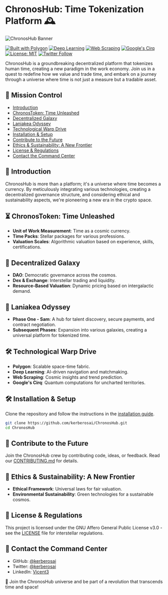# ChronosHub: Time Tokenization Platform 🕰️

![ChronosHub Banner]([https://cdn.leonardo.ai/users/85b8cb83-3466-42d9-bdab-f4599fd0c092/generations/802b3d23-3bc0-4468-adaa-c192f2a687f6/SDXL_09_Chronos_1.jpg](https://cdn.leonardo.ai/users/85b8cb83-3466-42d9-bdab-f4599fd0c092/generations/802b3d23-3bc0-4468-adaa-c192f2a687f6/SDXL_09_Chronos_1.jpg)](https://cdn.leonardo.ai/users/85b8cb83-3466-42d9-bdab-f4599fd0c092/generations/802b3d23-3bc0-4468-adaa-c192f2a687f6/SDXL_09_Chronos_1.jpg))

[![Built with Polygon](https://img.shields.io/badge/Built%20with-Polygon-7C5295)](https://polygon.technology/)
[![Deep Learning](https://img.shields.io/badge/Deep%20Learning-Enabled-FF6F00)](https://www.tensorflow.org/)
[![Web Scraping](https://img.shields.io/badge/Web%20Scraping-Integrated-47A248)](https://www.scrapy.org/)
[![Google's Cirq](https://img.shields.io/badge/Google's%20Cirq-Quantum%20Computing-4285F4)](https://quantumai.google/cirq)
[![License: MIT](https://img.shields.io/badge/License-MIT-yellow.svg)](LICENSE.md)
[![Twitter Follow](https://img.shields.io/twitter/follow/kerberosai?style=social)](https://twitter.com/kerberosai)

ChronosHub is a groundbreaking decentralized platform that tokenizes human time, creating a new paradigm in the work economy. Join us in a quest to redefine how we value and trade time, and embark on a journey through a universe where time is not just a measure but a tradable asset.

## 🚀 Mission Control

- [Introduction](#introduction)
- [ChronosToken: Time Unleashed](#chronostoken-time-unleashed-)
- [Decentralized Galaxy](#decentralized-galaxy-)
- [Laniakea Odyssey](#laniakea-odyssey-)
- [Technological Warp Drive](#technological-warp-drive-)
- [Installation & Setup](#installation--setup)
- [Contribute to the Future](#contribute-to-the-future)
- [Ethics & Sustainability: A New Frontier](#ethics--sustainability-a-new-frontier-)
- [License & Regulations](#license--regulations)
- [Contact the Command Center](#contact-the-command-center)

## 🌌 Introduction

ChronosHub is more than a platform; it's a universe where time becomes a currency. By meticulously integrating various technologies, creating a decentralized governance structure, and considering ethical and sustainability aspects, we're pioneering a new era in the crypto space.

## ⏳ ChronosToken: Time Unleashed

- **Unit of Work Measurement**: Time as a cosmic currency.
- **Time Packs**: Stellar packages for various professions.
- **Valuation Scales**: Algorithmic valuation based on experience, skills, certifications.

## 💸 Decentralized Galaxy

- **DAO**: Democratic governance across the cosmos.
- **Dex & Exchange**: Interstellar trading and liquidity.
- **Resource-Based Valuation**: Dynamic pricing based on intergalactic demand.

## 🌌 Laniakea Odyssey

- **Phase One - Sam**: A hub for talent discovery, secure payments, and contract negotiation.
- **Subsequent Phases**: Expansion into various galaxies, creating a universal platform for tokenized time.

## 🛠️ Technological Warp Drive

- **Polygon**: Scalable space-time fabric.
- **Deep Learning**: AI-driven navigation and matchmaking.
- **Web Scraping**: Cosmic insights and trend prediction.
- **Google's Cirq**: Quantum computations for uncharted territories.

## 🛠️ Installation & Setup

Clone the repository and follow the instructions in the [installation guide](INSTALL.md).

```bash
git clone https://github.com/kerberosai/ChronosHub.git
cd ChronosHub
```

## 🤝 Contribute to the Future

Join the ChronosHub crew by contributing code, ideas, or feedback. Read our [CONTRIBUTING.md](CONTRIBUTING.md) for details.

## 🌿 Ethics & Sustainability: A New Frontier

- **Ethical Framework**: Universal laws for fair valuation.
- **Environmental Sustainability**: Green technologies for a sustainable cosmos.

## 📜 License & Regulations

This project is licensed under the GNU Affero General Public License v3.0 - see the [LICENSE](LICENSE) file for interstellar regulations.

## 📡 Contact the Command Center

- GitHub: [@kerberosai](https://github.com/kerberosai)
- Twitter: [@kerberosai](https://twitter.com/kerberosai)
- LinkedIn: [Vicent3](https://linkedin.com/in/vicent3)


🚀 Join the ChronosHub universe and be part of a revolution that transcends time and space!

